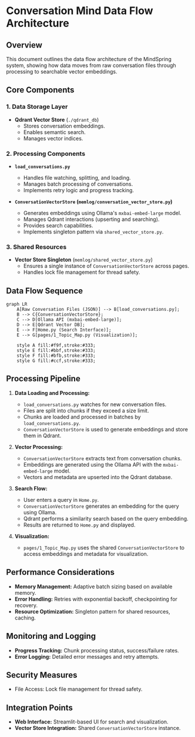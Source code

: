 # Conversation Mind Data Flow Architecture

## Overview

This document outlines the data flow architecture of the MindSpring system, showing how data moves from raw conversation files through processing to searchable vector embeddings.

## Core Components

### 1. Data Storage Layer

- **Qdrant Vector Store** (`./qdrant_db`)
    - Stores conversation embeddings.
    - Enables semantic search.
    - Manages vector indices.

### 2. Processing Components

- **`load_conversations.py`**
    - Handles file watching, splitting, and loading.
    - Manages batch processing of conversations.
    - Implements retry logic and progress tracking.

- **`ConversationVectorStore` (`memlog/conversation_vector_store.py`)**
    - Generates embeddings using Ollama's `mxbai-embed-large` model.
    - Manages Qdrant interactions (upserting and searching).
    - Provides search capabilities.
    - Implements singleton pattern via `shared_vector_store.py`.

### 3. Shared Resources

- **Vector Store Singleton** (`memlog/shared_vector_store.py`)
    - Ensures a single instance of `ConversationVectorStore` across pages.
    - Handles lock file management for thread safety.

## Data Flow Sequence

```mermaid
graph LR
    A[Raw Conversation Files (JSON)] --> B[load_conversations.py];
    B --> C{ConversationVectorStore};
    C --> D[Ollama API (mxbai-embed-large)];
    D --> E[Qdrant Vector DB];
    E --> F[Home.py (Search Interface)];
    E --> G[pages/1_Topic_Map.py (Visualization)];

    style A fill:#f9f,stroke:#333;
    style E fill:#bbf,stroke:#333;
    style F fill:#bfb,stroke:#333;
    style G fill:#ccf,stroke:#333;
```

## Processing Pipeline

1. **Data Loading and Processing:**

   - `load_conversations.py` watches for new conversation files.
   - Files are split into chunks if they exceed a size limit.
   - Chunks are loaded and processed in batches by `load_conversations.py`.
   - `ConversationVectorStore` is used to generate embeddings and store them in Qdrant.

2. **Vector Processing:**

   - `ConversationVectorStore` extracts text from conversation chunks.
   - Embeddings are generated using the Ollama API with the `mxbai-embed-large` model.
   - Vectors and metadata are upserted into the Qdrant database.

3. **Search Flow:**

   - User enters a query in `Home.py`.
   - `ConversationVectorStore` generates an embedding for the query using Ollama.
   - Qdrant performs a similarity search based on the query embedding.
   - Results are returned to `Home.py` and displayed.

4. **Visualization:**
    - `pages/1_Topic_Map.py` uses the shared `ConversationVectorStore` to access embeddings and metadata for visualization.


## Performance Considerations

- **Memory Management:** Adaptive batch sizing based on available memory.
- **Error Handling:** Retries with exponential backoff, checkpointing for recovery.
- **Resource Optimization:** Singleton pattern for shared resources, caching.

## Monitoring and Logging

- **Progress Tracking:** Chunk processing status, success/failure rates.
- **Error Logging:** Detailed error messages and retry attempts.

## Security Measures

- File Access: Lock file management for thread safety.


## Integration Points

- **Web Interface:** Streamlit-based UI for search and visualization.
- **Vector Store Integration:** Shared `ConversationVectorStore` instance.

